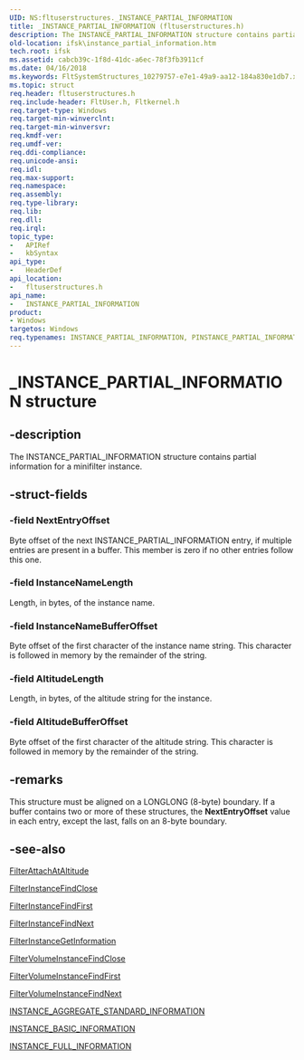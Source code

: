 ```yaml
---
UID: NS:fltuserstructures._INSTANCE_PARTIAL_INFORMATION
title: _INSTANCE_PARTIAL_INFORMATION (fltuserstructures.h)
description: The INSTANCE_PARTIAL_INFORMATION structure contains partial information for a minifilter instance.
old-location: ifsk\instance_partial_information.htm
tech.root: ifsk
ms.assetid: cabcb39c-1f8d-41dc-a6ec-78f3fb3911cf
ms.date: 04/16/2018
ms.keywords: FltSystemStructures_10279757-e7e1-49a9-aa12-184a830e1db7.xml, INSTANCE_PARTIAL_INFORMATION, INSTANCE_PARTIAL_INFORMATION structure [Installable File System Drivers], PINSTANCE_PARTIAL_INFORMATION, PINSTANCE_PARTIAL_INFORMATION structure pointer [Installable File System Drivers], _INSTANCE_PARTIAL_INFORMATION, fltuserstructures/INSTANCE_PARTIAL_INFORMATION, fltuserstructures/PINSTANCE_PARTIAL_INFORMATION, ifsk.instance_partial_information
ms.topic: struct
req.header: fltuserstructures.h
req.include-header: FltUser.h, Fltkernel.h
req.target-type: Windows
req.target-min-winverclnt: 
req.target-min-winversvr: 
req.kmdf-ver: 
req.umdf-ver: 
req.ddi-compliance: 
req.unicode-ansi: 
req.idl: 
req.max-support: 
req.namespace: 
req.assembly: 
req.type-library: 
req.lib: 
req.dll: 
req.irql: 
topic_type:
-	APIRef
-	kbSyntax
api_type:
-	HeaderDef
api_location:
-	fltuserstructures.h
api_name:
-	INSTANCE_PARTIAL_INFORMATION
product:
- Windows
targetos: Windows
req.typenames: INSTANCE_PARTIAL_INFORMATION, PINSTANCE_PARTIAL_INFORMATION
---
```


# _INSTANCE_PARTIAL_INFORMATION structure


## -description


The INSTANCE_PARTIAL_INFORMATION structure contains partial information for a minifilter instance. 


## -struct-fields




### -field NextEntryOffset

Byte offset of the next INSTANCE_PARTIAL_INFORMATION entry, if multiple entries are present in a buffer. This member is zero if no other entries follow this one. 


### -field InstanceNameLength

Length, in bytes, of the instance name. 


### -field InstanceNameBufferOffset

Byte offset of the first character of the instance name string. This character is followed in memory by the remainder of the string. 


### -field AltitudeLength

Length, in bytes, of the altitude string for the instance. 


### -field AltitudeBufferOffset

Byte offset of the first character of the altitude string. This character is followed in memory by the remainder of the string. 


## -remarks



This structure must be aligned on a LONGLONG (8-byte) boundary. If a buffer contains two or more of these structures, the <b>NextEntryOffset</b> value in each entry, except the last, falls on an 8-byte boundary. 




## -see-also




<a href="https://msdn.microsoft.com/library/windows/hardware/ff540448">FilterAttachAtAltitude</a>



<a href="https://msdn.microsoft.com/library/windows/hardware/ff540538">FilterInstanceFindClose</a>



<a href="https://msdn.microsoft.com/library/windows/hardware/ff540541">FilterInstanceFindFirst</a>



<a href="https://msdn.microsoft.com/library/windows/hardware/ff541493">FilterInstanceFindNext</a>



<a href="https://msdn.microsoft.com/library/windows/hardware/ff541499">FilterInstanceGetInformation</a>



<a href="https://msdn.microsoft.com/library/windows/hardware/ff541535">FilterVolumeInstanceFindClose</a>



<a href="https://msdn.microsoft.com/library/windows/hardware/ff541541">FilterVolumeInstanceFindFirst</a>



<a href="https://msdn.microsoft.com/library/windows/hardware/ff541551">FilterVolumeInstanceFindNext</a>



<a href="https://msdn.microsoft.com/library/windows/hardware/ff548172">INSTANCE_AGGREGATE_STANDARD_INFORMATION</a>



<a href="https://msdn.microsoft.com/library/windows/hardware/ff548176">INSTANCE_BASIC_INFORMATION</a>



<a href="https://msdn.microsoft.com/library/windows/hardware/ff548185">INSTANCE_FULL_INFORMATION</a>
 

 

